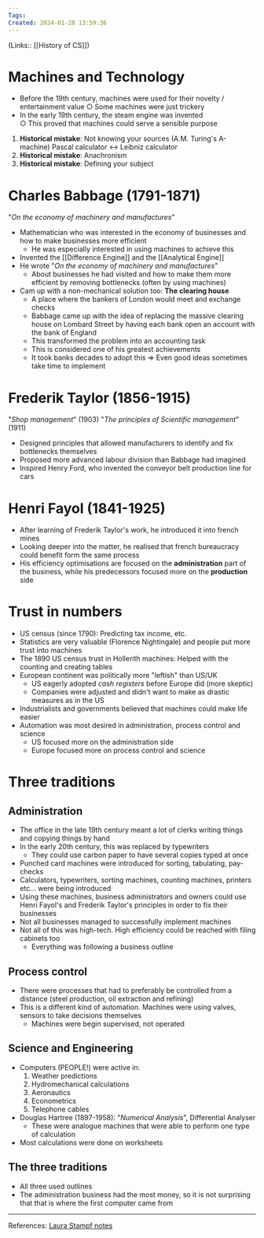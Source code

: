 ```yaml
---
Tags: 
Created: 2024-01-28 13:59:36
---
```

(Links:: [[History of CS]])

# Machines and Technology
- Before the 19th century, machines were used for their novelty / entertainment value ○ Some machines were just trickery
- In the early 19th century, the steam engine was invented  
    ○ This proved that machines could serve a sensible purpose
1. **Historical mistake**: Not knowing your sources (A.M. Turing's A-machine)
   Pascal calculator <-> Leibniz calculator
2. **Historical mistake**: Anachronism
2. **Historical mistake**: Defining your subject
# Charles Babbage (1791-1871)
"*On the economy of machinery and manufactures*"
- Mathematician who was interested in the economy of businesses and how to make businesses more efficient
	- He was especially interested in using machines to achieve this
- Invented the [[Difference Engine]] and the [[Analytical Engine]]
- He wrote "*On the economy of machinery and manufactures*"
	- About businesses he had visited and how to make them more efficient by removing bottlenecks (often by using machines)
- Cam up with a non-mechanical solution too: **The clearing house**
	- A place where the bankers of London would meet and exchange checks
	- Babbage came up with the idea of replacing the massive clearing house on Lombard Street by having each bank open an account with the bank of England
	- This transformed the problem into an accounting task
	- This is considered one of his greatest achievements
	- It took banks decades to adopt this => Even good ideas sometimes take time to implement
# Frederik Taylor (1856-1915)
"*Shop management*" (1903)
"*The principles of Scientific management*" (1911)
- Designed principles that allowed manufacturers to identify and fix bottlenecks themselves
- Proposed more advanced labour division than Babbage had imagined
- Inspired Henry Ford, who invented the conveyor belt production line for cars
# Henri Fayol (1841-1925)
- After learning of Frederik Taylor's work, he introduced it into french mines
- Looking deeper into the matter, he realised that french bureaucracy could benefit form the same process
- His efficiency optimisations are focused on the **administration** part of the business, while his predecessors focused more on the **production** side
# Trust in numbers
- US census (since 1790): Predicting tax income, etc.
- Statistics are very valuable (Florence Nightingale) and people put more trust into machines
- The 1890 US census trust in Hollerith machines: Helped with the counting and creating tables
- European continent was politically more "leftish" than US/UK
	- US eagerly adopted *cash registers* before Europe did (more skeptic)
	- Companies were adjusted and didn't want to make as drastic measures as in the US
- Industrialists and governments believed that machines could make life easier
- Automation was most desired in administration, process control and science
	- US focused more on the administration side
	- Europe focused more on process control and science
# Three traditions
## Administration
- The office in the late 19th century meant a lot of clerks writing things and copying things by hand
- In the early 20th century, this was replaced by typewriters
	- They could use carbon paper to have several copies typed at once
- Punched card machines were introduced for sorting, tabulating, pay-checks
- Calculators, typewriters, sorting machines, counting machines, printers etc... were being introduced
- Using these machines, business administrators and owners could use Henri Fayol's and Frederik Taylor's principles in order to fix their businesses
- Not all businesses managed to successfully implement machines
- Not all of this was high-tech. High efficiency could be reached with filing cabinets too
	- Everything was following a business outline
## Process control
- There were processes that had to preferably be controlled from a distance (steel production, oil extraction and refining)
- This is a different kind of automation. Machines were using valves, sensors to take decisions themselves
	- Machines were begin supervised, not operated
## Science and Engineering
- Computers (PEOPLE!) were active in:
	1. Weather predictions
	2. Hydromechanical calculations
	3. Aeronautics
	4. Econometrics
	5. Telephone cables
- Douglas Hartree (1897-1958): "*Numerical Analysis*", Differential Analyser
	- These were analogue machines that were able to perform one type of calculation
- Most calculations were done on worksheets
## The three traditions
- All three used outlines
- The administration business had the most money, so it is not surprising that that is where the first computer came from

---
References: [Laura Stampf notes](https://lausta.notion.site/History-of-Science-3f32bd21a73148549e042b42fa95a602)